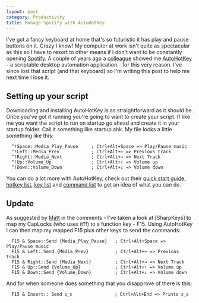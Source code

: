 ```yaml
---
layout: post
category: Productivity
title: Manage Spotify with AutoHotKey
---
```


I've got a fancy keyboard at home that's so futuristic it has play and pause buttons on it. Crazy I know! My computer at work isn't quite as spectacular as this so I have to resort to other means if I don't want to be constantly opening [Spotify][0]. A couple of years ago a [colleague][1] showed me [AutoHotKey][2] - a scriptable desktop automation application -  for this very reason. I've since lost that script (and that keyboard) so I'm writing this post to help me next time I lose it.

Setting up your script
----------------------

Downloading and installing AutoHotKey is as straightforward as it should be. Once you've got it running you're going to want to create your script. If like me you want the script to run on startup go ahead and create it in your startup folder. Call it something like startup.ahk. My file looks a little something like this:

      ^!Space::Media_Play_Pause     ; Ctrl+Alt+Space => Play/Pause music
      ^!Left::Media_Prev            ; Ctrl+Alt+← => Previous track
      ^!Right::Media_Next			; Ctrl+Alt+→ => Next Track
      ^!Up::Volume_Up				; Ctrl+Alt+↑ => Volume up
      ^!Down::Volume_Down           ; Ctrl+Alt+↓ => Volume down

You can do a lot more with AutoHotKey, check out their [quick start guide][3], [hotkey list][4], [key list][5] and [command list][6] to get an idea of what you can do.

Update
------

As suggested by [Matt][1] in the comments - I've taken a look at [SharpKeys] to map my CapLocks (who uses it?!) to a function key - F15. Using AutoHotKey I can then map my mapped F15 plus other keys to send the commands:

      F15 & Space::Send {Media_Play_Pause}   ; Ctrl+Alt+Space => Play/Pause music
      F15 & Left::Send {Media_Prev}          ; Ctrl+Alt+← => Previous track
      F15 & Right::Send {Media_Next}         ; Ctrl+Alt+→ => Next Track
      F15 & Up::Send {Volume_Up}             ; Ctrl+Alt+↑ => Volume up
      F15 & Down::Send {Volume_Down}         ; Ctrl+Alt+↓ => Volume down

And for when someone does something that you disapprove of there is this:

      F15 & Insert:: Send ಠ_ಠ                ; Ctrl+Alt+End => Prints ಠ_ಠ


   [0]: https://www.spotify.com
   [1]: https://twitter.com/mattscode
   [2]: http://www.autohotkey.com/
   [3]: http://www.autohotkey.com/docs/Tutorial.htm
   [4]: http://www.autohotkey.com/docs/Hotkeys.htm
   [5]: http://www.autohotkey.com/docs/KeyList.htm
   [6]: http://www.autohotkey.com/docs/commands.htm
   [7]: http://www.randyrants.com/2011/12/sharpkeys_35.html